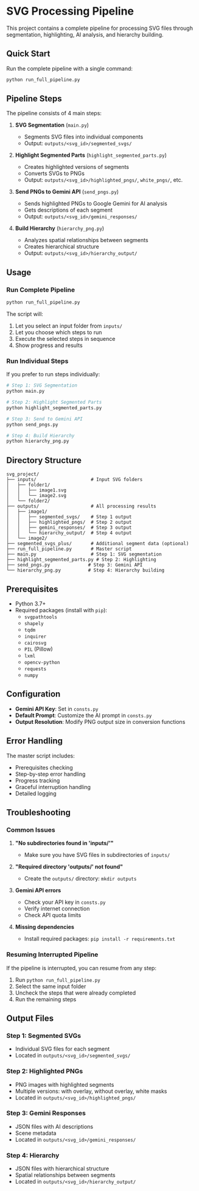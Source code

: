 # SVG Processing Pipeline

This project contains a complete pipeline for processing SVG files through segmentation, highlighting, AI analysis, and hierarchy building.

## Quick Start

Run the complete pipeline with a single command:

```bash
python run_full_pipeline.py
```

## Pipeline Steps

The pipeline consists of 4 main steps:

1. **SVG Segmentation** (`main.py`)
   - Segments SVG files into individual components
   - Output: `outputs/<svg_id>/segmented_svgs/`

2. **Highlight Segmented Parts** (`highlight_segmented_parts.py`)
   - Creates highlighted versions of segments
   - Converts SVGs to PNGs
   - Output: `outputs/<svg_id>/highlighted_pngs/`, `white_pngs/`, etc.

3. **Send PNGs to Gemini API** (`send_pngs.py`)
   - Sends highlighted PNGs to Google Gemini for AI analysis
   - Gets descriptions of each segment
   - Output: `outputs/<svg_id>/gemini_responses/`

4. **Build Hierarchy** (`hierarchy_png.py`)
   - Analyzes spatial relationships between segments
   - Creates hierarchical structure
   - Output: `outputs/<svg_id>/hierarchy_output/`

## Usage

### Run Complete Pipeline
```bash
python run_full_pipeline.py
```

The script will:
1. Let you select an input folder from `inputs/`
2. Let you choose which steps to run
3. Execute the selected steps in sequence
4. Show progress and results

### Run Individual Steps

If you prefer to run steps individually:

```bash
# Step 1: SVG Segmentation
python main.py

# Step 2: Highlight Segmented Parts  
python highlight_segmented_parts.py

# Step 3: Send to Gemini API
python send_pngs.py

# Step 4: Build Hierarchy
python hierarchy_png.py
```

## Directory Structure

```
svg_project/
├── inputs/                    # Input SVG folders
│   ├── folder1/
│   │   ├── image1.svg
│   │   └── image2.svg
│   └── folder2/
├── outputs/                   # All processing results
│   ├── image1/
│   │   ├── segmented_svgs/    # Step 1 output
│   │   ├── highlighted_pngs/  # Step 2 output
│   │   ├── gemini_responses/  # Step 3 output
│   │   └── hierarchy_output/  # Step 4 output
│   └── image2/
├── segmented_svgs_plus/       # Additional segment data (optional)
├── run_full_pipeline.py       # Master script
├── main.py                    # Step 1: SVG segmentation
├── highlight_segmented_parts.py # Step 2: Highlighting
├── send_pngs.py              # Step 3: Gemini API
└── hierarchy_png.py          # Step 4: Hierarchy building
```

## Prerequisites

- Python 3.7+
- Required packages (install with `pip`):
  - `svgpathtools`
  - `shapely`
  - `tqdm`
  - `inquirer`
  - `cairosvg`
  - `PIL` (Pillow)
  - `lxml`
  - `opencv-python`
  - `requests`
  - `numpy`

## Configuration

- **Gemini API Key**: Set in `consts.py`
- **Default Prompt**: Customize the AI prompt in `consts.py`
- **Output Resolution**: Modify PNG output size in conversion functions

## Error Handling

The master script includes:
- Prerequisites checking
- Step-by-step error handling
- Progress tracking
- Graceful interruption handling
- Detailed logging

## Troubleshooting

### Common Issues

1. **"No subdirectories found in 'inputs/'"**
   - Make sure you have SVG files in subdirectories of `inputs/`

2. **"Required directory 'outputs/' not found"**
   - Create the `outputs/` directory: `mkdir outputs`

3. **Gemini API errors**
   - Check your API key in `consts.py`
   - Verify internet connection
   - Check API quota limits

4. **Missing dependencies**
   - Install required packages: `pip install -r requirements.txt`

### Resuming Interrupted Pipeline

If the pipeline is interrupted, you can resume from any step:
1. Run `python run_full_pipeline.py`
2. Select the same input folder
3. Uncheck the steps that were already completed
4. Run the remaining steps

## Output Files

### Step 1: Segmented SVGs
- Individual SVG files for each segment
- Located in `outputs/<svg_id>/segmented_svgs/`

### Step 2: Highlighted PNGs
- PNG images with highlighted segments
- Multiple versions: with overlay, without overlay, white masks
- Located in `outputs/<svg_id>/highlighted_pngs/`

### Step 3: Gemini Responses
- JSON files with AI descriptions
- Scene metadata
- Located in `outputs/<svg_id>/gemini_responses/`

### Step 4: Hierarchy
- JSON files with hierarchical structure
- Spatial relationships between segments
- Located in `outputs/<svg_id>/hierarchy_output/` 